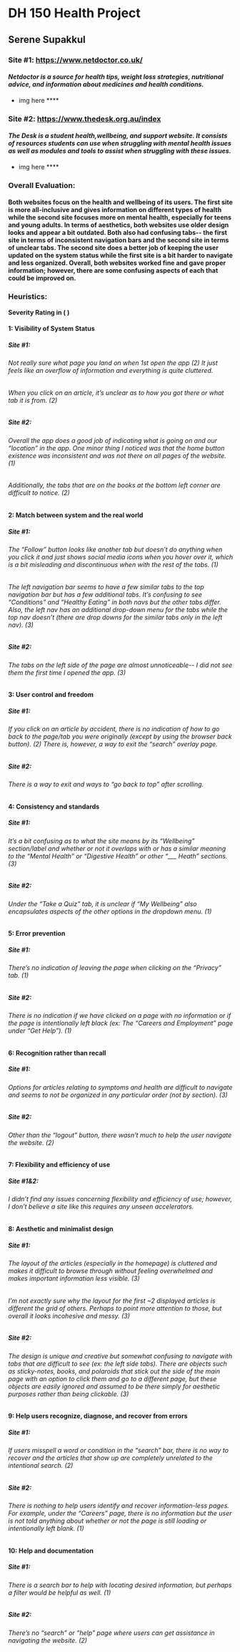 # DH 150 Health Project
## Serene Supakkul


### Site #1: https://www.netdoctor.co.uk/
#### _Netdoctor is a source for health tips, weight loss strategies, nutritional advice, and information about medicines and health conditions._

* img here ****


### Site #2: https://www.thedesk.org.au/index 
#### _The Desk is a student health,wellbeing, and support website. It consists of resources students can use when struggling with mental health issues as well as modules and tools to assist when struggling with these issues._

* img here ****


### Overall Evaluation: 
#### Both websites focus on the health and wellbeing of its users. The first site is more all-inclusive and gives information on different types of health while the second site focuses more on mental health, especially for teens and young adults. In terms of aesthetics, both websites use older design looks and appear a bit outdated. Both also had confusing tabs-- the first site in terms of inconsistent navigation bars and the second site in terms of unclear tabs. The second site does a better job of keeping the user updated on the system status while the first site is a bit harder to navigate and less organized. Overall, both websites worked fine and gave proper information; however, there are some confusing aspects of each that could be improved on.


### Heuristics:
**Severity Rating in ( )** 


#### 1: Visibility of System Status
##### Site #1:
###### Not really sure what page you land on when 1st open the app (2) It just feels like an overflow of information and everything is quite cluttered.
###### When you click on an article, it’s unclear as to how you got there or what tab it is from. (2)
##### Site #2:
###### Overall the app does a good job of indicating what is going on and our “location” in the app. One minor thing I noticed was that the home button existence was inconsistent and was not there on all pages of the website. (1)
###### Additionally, the tabs that are on the books at the bottom left corner are difficult to notice. (2)

#### 2: Match between system and the real world
##### Site #1:
###### The “Follow” button looks like another tab but doesn’t do anything when you click it and just shows social media icons when you hover over it, which is a bit misleading and discontinuous when with the rest of the tabs. (1)
###### The left navigation bar seems to have a few similar tabs to the top navigation bar but has a few additional tabs. It’s confusing to see “Conditions” and “Healthy Eating” in both navs but the other tabs differ. Also, the left nav has an additional drop-down menu for the tabs while the top nav doesn’t (there are drop downs for the similar tabs only in the left nav). (3)
##### Site #2:
###### The tabs on the left side of the page are almost unnoticeable-- I did not see them the first time I opened the app. (3)

#### 3: User control and freedom
##### Site #1:
###### If you click on an article by accident, there is no indication of how to go back to the page/tab you were originally (except by using the browser back button). (2) There is, however, a way to exit the “search” overlay page. 
##### Site #2:
###### There is a way to exit and ways to “go back to top” after scrolling.


#### 4: Consistency and standards
##### Site #1:
###### It’s a bit confusing as to what the site means by its “Wellbeing” section/label and whether or not it overlaps with or has a similar meaning to the “Mental Health” or “Digestive Health” or other “___ Heath” sections. (3)
##### Site #2:
###### Under the “Take a Quiz” tab, it is unclear if “My Wellbeing” also encapsulates aspects of the other options in the dropdown menu. (1)

#### 5: Error prevention
##### Site #1:
###### There’s no indication of leaving the page when clicking on the “Privacy” tab. (1)
##### Site #2:
###### There is no indication if we have clicked on a page with no information or if the page is intentionally left black (ex: The “Careers and Employment” page under “Get Help”). (1)

#### 6: Recognition rather than recall
##### Site #1:
###### Options for articles relating to symptoms and health are difficult to navigate and seems to not be organized in any particular order (not by section). (3)
##### Site #2:
###### Other than the “logout” button, there wasn’t much to help the user navigate the website. (2)

#### 7: Flexibility and efficiency of use
##### Site #1&2:
###### I didn’t find any issues concerning flexibility and efficiency of use; however, I don’t believe a site like this requires any unseen accelerators.

#### 8: Aesthetic and minimalist design
##### Site #1:
###### The layout of the articles (especially in the homepage) is cluttered and makes it difficult to browse through without feeling overwhelmed and makes important information less visible. (3)
###### I’m not exactly sure why the layout for the first ~2 displayed articles is different the grid of others. Perhaps to point more attention to those, but overall it looks incohesive and messy. (3)
##### Site #2:
###### The design is unique and creative but somewhat confusing to navigate with tabs that are difficult to see (ex: the left side tabs). There are objects such as sticky-notes, books, and polaroids that stick out the side of the main page with an option to click them and go to a different page, but these objects are easily ignored and assumed to be there simply for aesthetic purposes rather than being clickable. (3)

#### 9: Help users recognize, diagnose, and recover from errors
##### Site #1:
###### If users misspell a word or condition in the “search” bar, there is no way to recover and the articles that show up are completely unrelated to the intentional search. (2)
##### Site #2:
###### There is nothing to help users identify and recover information-less pages. For example, under the “Careers” page, there is no information but the user is not told anything about whether or not the page is still loading or intentionally left blank. (1)


#### 10: Help and documentation
##### Site #1:
###### There is a search bar to help with locating desired information, but perhaps a filter would be helpful as well. (1)
##### Site #2:
###### There’s no “search” or “help” page where users can get assistance in navigating the website. (2)
